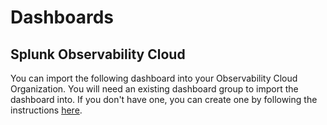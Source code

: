 # Dashboards

## Splunk Observability Cloud

You can import the following dashboard into your Observability Cloud Organization. You will need an existing dashboard group to import the dashboard into. If you don't have one, you can create one by following the instructions [here](https://docs.splunk.com/Observability/admin/organizations/dashboards.html#create-a-dashboard-group).

